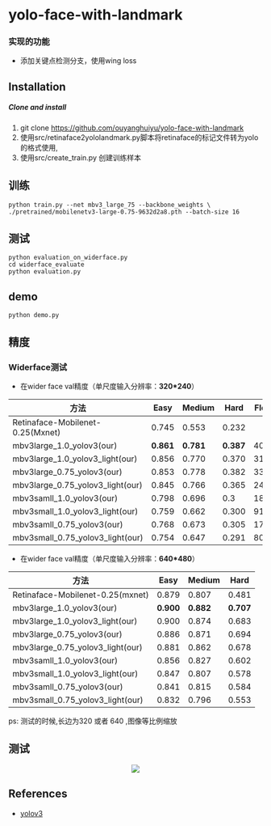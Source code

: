 # yolo-face-with-landmark

### 实现的功能
- 添加关键点检测分支，使用wing loss

## Installation
##### Clone and install
1. git clone https://github.com/ouyanghuiyu/yolo-face-with-landmark
2. 使用src/retinaface2yololandmark.py脚本将retinaface的标记文件转为yolo的格式使用,
3. 使用src/create_train.py 创建训练样本

## 训练
```
python train.py --net mbv3_large_75 --backbone_weights \
./pretrained/mobilenetv3-large-0.75-9632d2a8.pth --batch-size 16 
```

## 测试 
```
python evaluation_on_widerface.py
cd widerface_evaluate
python evaluation.py
```

## demo
```
python demo.py
```

## 精度
### Widerface测试
- 在wider face val精度（单尺度输入分辨率：**320*240**）
 
 方法|Easy|Medium|Hard|Flops
------|--------|----------|--------|--------
Retinaface-Mobilenet-0.25(Mxnet)  |0.745|0.553|0.232
mbv3large_1.0_yolov3(our)  |**0.861**|**0.781**|**0.387**|405M
mbv3large_1.0_yolov3_light(our)  |0.856|0.770|0.370|311M
mbv3large_0.75_yolov3(our)  |0.853|0.778|0.382|334M
mbv3large_0.75_yolov3_light(our)  |0.845|0.766|0.365|240M
mbv3samll_1.0_yolov3(our)  |0.798|0.696|0.3|185M
mbv3small_1.0_yolov3_light(our)  |0.759|0.662|0.300|91M
mbv3samll_0.75_yolov3(our)  |0.768|0.673|0.305|174M
mbv3small_0.75_yolov3_light(our)  |0.754|0.647|0.291|80M
- 在wider face val精度（单尺度输入分辨率：**640*480**） 

方法|Easy|Medium|Hard 
------|--------|----------|--------
Retinaface-Mobilenet-0.25(mxnet)  |0.879|0.807|0.481
mbv3large_1.0_yolov3(our)  |**0.900**|**0.882**|**0.707**
mbv3large_1.0_yolov3_light(our)  |0.900|0.874|0.683
mbv3large_0.75_yolov3(our)  |0.886|0.871|0.694|
mbv3large_0.75_yolov3_light(our)  |0.881|0.862|0.678
mbv3samll_1.0_yolov3(our)  |0.856|0.827|0.602
mbv3small_1.0_yolov3_light(our)  |0.847|0.807|0.578
mbv3samll_0.75_yolov3(our)  |0.841|0.815|0.584
mbv3small_0.75_yolov3_light(our)  |0.832|0.796|0.553

ps: 测试的时候,长边为320 或者 640 ,图像等比例缩放

## 测试
<p align="center"><img src="test_imgs/selfie.jpg"\></p>




## References
- [yolov3](https://github.com/ultralytics/yolov3)
